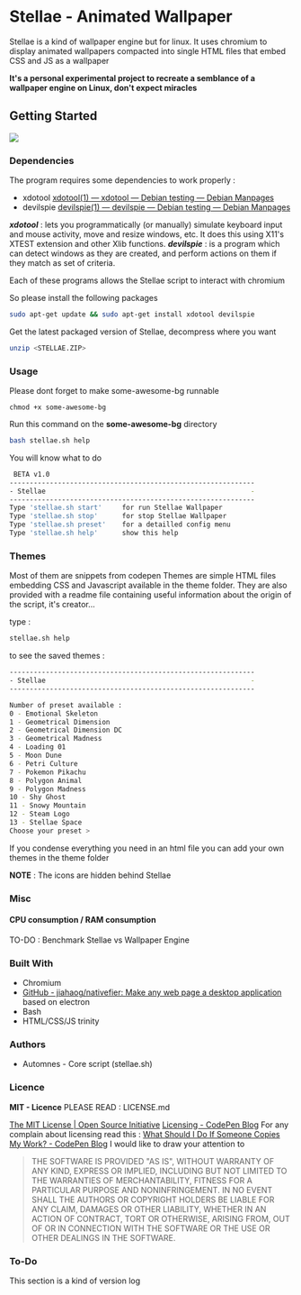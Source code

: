 # Stellae - Animated Wallpaper

Stellae is a kind of wallpaper engine but for linux. It uses chromium to display animated wallpapers compacted into single HTML files that embed CSS and JS as a wallpaper

**It's a personal experimental project to recreate a semblance of a wallpaper engine on Linux, don't expect miracles**

## Getting Started

![](output.gif)

### Dependencies

The program requires some dependencies to work properly :
- xdotool [xdotool(1) — xdotool — Debian testing — Debian Manpages](https://manpages.debian.org/testing/xdotool/xdotool.1.en.html)
- devilspie [devilspie(1) — devilspie — Debian testing — Debian Manpages](https://manpages.debian.org/testing/devilspie/devilspie.1.en.html)

**_xdotool_** : lets you programmatically (or manually) simulate keyboard input and mouse activity, move and resize windows, etc. It does this using X11's XTEST extension and other Xlib functions. 
**_devilspie_** : is a program which can detect windows as they are created, and perform actions on them if they match as set of criteria. 

Each of these programs allows the Stellae script to interact with chromium

So please install the following packages
```bash
sudo apt-get update && sudo apt-get install xdotool devilspie
```

Get the latest packaged version of Stellae, decompress where you want
```bash
unzip <STELLAE.ZIP>
```

### Usage

Please dont forget to make some-awesome-bg runnable
```
chmod +x some-awesome-bg
```

Run this command on the **some-awesome-bg** directory
```bash
bash stellae.sh help
```
You will know what to do

```bash
 BETA v1.0
-------------------------------------------------------------
- Stellae                                                   -
-------------------------------------------------------------
Type 'stellae.sh start'		for run Stellae Wallpaper
Type 'stellae.sh stop'		for stop Stellae Wallpaper
Type 'stellae.sh preset'	for a detailled config menu
Type 'stellae.sh help'		show this help
```

### Themes

Most of them are snippets from codepen
Themes are simple HTML files embedding CSS and Javascript available in the theme folder.
They are also provided with a readme file containing useful information about the origin of the script, it's creator...

type :
```bash
stellae.sh help
```
to see the saved themes :
```bash
-------------------------------------------------------------
- Stellae                                                   -
-------------------------------------------------------------

Number of preset available :
0 - Emotional Skeleton
1 - Geometrical Dimension
2 - Geometrical Dimension DC
3 - Geometrical Madness
4 - Loading 01
5 - Moon Dune
6 - Petri Culture
7 - Pokemon Pikachu
8 - Polygon Animal
9 - Polygon Madness
10 - Shy Ghost
11 - Snowy Mountain
12 - Steam Logo
13 - Stellae Space
Choose your preset >
```

If you condense everything you need in an html file you can add your own themes in the theme folder

**NOTE** : The icons are hidden behind Stellae

### Misc
#### CPU consumption / RAM consumption
TO-DO : Benchmark Stellae vs Wallpaper Engine 
#### 

### Built With

* Chromium
* [GitHub - jiahaog/nativefier: Make any web page a desktop application](https://github.com/jiahaog/nativefier) based on electron
* Bash
* HTML/CSS/JS trinity

### Authors

* Automnes - Core script (stellae.sh) 

### Licence

**MIT - Licence** PLEASE READ : LICENSE.md

[The MIT License | Open Source Initiative](https://opensource.org/licenses/MIT)
[Licensing - CodePen Blog](https://blog.codepen.io/legal/licensing/)
For any complain about licensing read this :
[What Should I Do If Someone Copies My Work? - CodePen Blog](https://blog.codepen.io/documentation/faq/copied-work/)
I would like to draw your attention to

>THE SOFTWARE IS PROVIDED "AS IS", WITHOUT WARRANTY OF ANY KIND, EXPRESS OR IMPLIED, INCLUDING BUT NOT LIMITED TO THE WARRANTIES OF MERCHANTABILITY, FITNESS FOR A PARTICULAR PURPOSE AND NONINFRINGEMENT. IN NO EVENT SHALL THE AUTHORS OR COPYRIGHT HOLDERS BE LIABLE FOR ANY CLAIM, DAMAGES OR OTHER LIABILITY, WHETHER IN AN ACTION OF CONTRACT, TORT OR OTHERWISE, ARISING FROM, OUT OF OR IN CONNECTION WITH THE SOFTWARE OR THE USE OR OTHER DEALINGS IN THE SOFTWARE.


### To-Do

This section is a kind of version log
